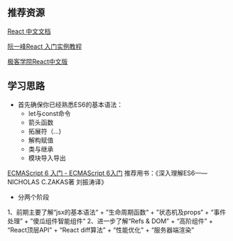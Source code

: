 ## 推荐资源

[React 中文文档](https://doc.react-china.org/)

[阮一峰React 入门实例教程](http://www.ruanyifeng.com/blog/2015/03/react.html)

[极客学院React中文版](http://wiki.jikexueyuan.com/project/react/)

## 学习思路

* 首先确保你已经熟悉ES6的基本语法：
    * let与const命令
    * 箭头函数
    * 拓展符（...)
    * 解构赋值
    * 类与继承
    * 模块导入导出

[ECMAScript 6 入门 - ECMAScript 6入门](http://es6.ruanyifeng.com/#README)
推荐用书：《深入理解ES6——NICHOLAS C.ZAKAS著 刘振涛译》

* 分两个阶段

1、前期主要了解“jsx的基本语法“ +  ”生命周期函数“ + ”状态机及props“ + “事件处理” + ”傻瓜组件智能组件“
2、进一步了解“Refs & DOM” + “高阶组件” + “React顶层API” + “React diff算法” + “性能优化" + “服务器端渲染”
